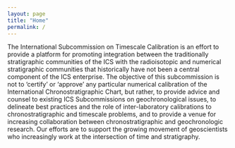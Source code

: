 ```yaml
---
layout: page
title: "Home"
permalink: /
---
```


The International Subcommission on Timescale Calibration is an effort to provide a platform for promoting integration between the traditionally stratigraphic communities of the ICS with the radioisotopic and numerical stratigraphic communities that historically have not been a central component of the ICS enterprise. The objective of this subcommission is not to ‘certify’ or ‘approve’ any particular numerical calibration of the International Chronostratigraphic Chart, but rather, to provide advice and counsel to existing ICS Subcommissions on geochronological issues, to delineate best practices and the role of inter-laboratory calibrations to chronostratigraphic and timescale problems, and to provide a venue for increasing collaboration between chronostratigraphic and geochronologic research. Our efforts are to support the growing movement of geoscientists who increasingly work at the intersection of time and stratigraphy.
